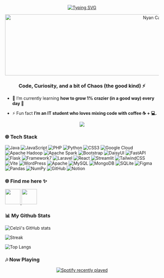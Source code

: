 <!-- ## Hi! Welcome Babe👋 -->


<div align="center">

  [![Typing SVG](https://readme-typing-svg.herokuapp.com?font=Fira+Code&size=40&pause=1000&color=9B59B6&center=true&vCenter=true&width=500&lines=Hi!+I'm+Celzi+💜)](https://git.io/typing-svg)
</div>

<p align="center">
  <img src="img/nyan cat banner.gif" alt="Nyan Cat Banner" width="1000" height="200"/>
</p>

<h3 align="center">Code, Curiosity, and a bit of Chaos (the good kind) ⚡</h3>

- 🌱 I’m currently learning **how to grow 1% crazier (in a good way) every day 🚀**

- ⚡ Fun fact **I’m an IT student who loves mixing code with coffee ☕ + 💻.**

<div align="center">
  <img src="https://visitor-badge.laobi.icu/badge?page_id=maurodesouz.maurodesouz&left_color=rebeccapurple&right_color=violet"/>
</div>

### 🌐 Tech Stack
![Java](https://img.shields.io/badge/java-%23ED8B00.svg?style=flat&logo=openjdk&logoColor=white) ![JavaScript](https://img.shields.io/badge/javascript-%23323330.svg?style=flat&logo=javascript&logoColor=%23F7DF1E) ![PHP](https://img.shields.io/badge/php-%23777BB4.svg?style=flat&logo=php&logoColor=white) ![Python](https://img.shields.io/badge/python-3670A0?style=flat&logo=python&logoColor=ffdd54) ![CSS3](https://img.shields.io/badge/css3-%231572B6.svg?style=flat&logo=css3&logoColor=white) ![Google Cloud](https://img.shields.io/badge/GoogleCloud-%234285F4.svg?style=flat&logo=google-cloud&logoColor=white) ![Apache Hadoop](https://img.shields.io/badge/Apache%20Hadoop-66CCFF?style=flat&logo=apachehadoop&logoColor=black) ![Apache Spark](https://img.shields.io/badge/Apache%20Spark-FDEE21?style=flat&logo=apachespark&logoColor=black) ![Bootstrap](https://img.shields.io/badge/bootstrap-%238511FA.svg?style=flat&logo=bootstrap&logoColor=white) ![DaisyUI](https://img.shields.io/badge/daisyui-5A0EF8?style=flat&logo=daisyui&logoColor=white) ![FastAPI](https://img.shields.io/badge/FastAPI-005571?style=flat&logo=fastapi) ![Flask](https://img.shields.io/badge/flask-%23000.svg?style=flat&logo=flask&logoColor=white) ![Framework7](https://img.shields.io/badge/framework7-%23EE350F.svg?style=flat&logo=framework7&logoColor=white) ![Laravel](https://img.shields.io/badge/laravel-%23FF2D20.svg?style=flat&logo=laravel&logoColor=white) ![React](https://img.shields.io/badge/react-%2320232a.svg?style=flat&logo=react&logoColor=%2361DAFB) ![Streamlit](https://img.shields.io/badge/Streamlit-%23FE4B4B.svg?style=flat&logo=streamlit&logoColor=white) ![TailwindCSS](https://img.shields.io/badge/tailwindcss-%2338B2AC.svg?style=flat&logo=tailwind-css&logoColor=white) ![Vite](https://img.shields.io/badge/vite-%23646CFF.svg?style=flat&logo=vite&logoColor=white) ![WordPress](https://img.shields.io/badge/WordPress-%23117AC9.svg?style=flat&logo=WordPress&logoColor=white) ![Apache](https://img.shields.io/badge/apache-%23D42029.svg?style=flat&logo=apache&logoColor=white) ![MySQL](https://img.shields.io/badge/mysql-4479A1.svg?style=flat&logo=mysql&logoColor=white) ![MongoDB](https://img.shields.io/badge/MongoDB-%234ea94b.svg?style=flat&logo=mongodb&logoColor=white) ![SQLite](https://img.shields.io/badge/sqlite-%2307405e.svg?style=flat&logo=sqlite&logoColor=white) ![Figma](https://img.shields.io/badge/figma-%23F24E1E.svg?style=flat&logo=figma&logoColor=white) ![Pandas](https://img.shields.io/badge/pandas-%23150458.svg?style=flat&logo=pandas&logoColor=white) ![NumPy](https://img.shields.io/badge/numpy-%23013243.svg?style=flat&logo=numpy&logoColor=white) ![GitHub](https://img.shields.io/badge/github-%23121011.svg?style=flat&logo=github&logoColor=white) ![Notion](https://img.shields.io/badge/Notion-%23000000.svg?style=flat&logo=notion&logoColor=white)


### 🌐 Find me here ✨
<a href="www.linkedin.com/in/celzi1008">
  <img src="https://skillicons.dev/icons?i=linkedin" width="50"/>
</a>
<a href="https://instagram.com/celziiii">
  <img src="https://skillicons.dev/icons?i=instagram" width="50"/>
</a>

### 📊 My Github Stats
![Celzii's GitHub stats](https://github-readme-stats.vercel.app/api?username=celzii&theme=jolly)<br/>

![Streak](https://nirzak-streak-stats.vercel.app/?user=Celzii&theme=jolly&hide_border=false)

![Top Langs](https://github-readme-stats.vercel.app/api/top-langs/?username=celzii&theme=jolly)<br/>


### 🎶 Now Playing
<div align="center">
  <a href="https://open.spotify.com/user/4pu8zt8wx2oe0ghhxxp7cnbla">
    <img src="https://spotify-recently-played-readme.vercel.app/api?user=4pu8zt8wx2oe0ghhxxp7cnbla&count=1&unique=true" alt="Spotify recently played"  />
  </a>
</div>
